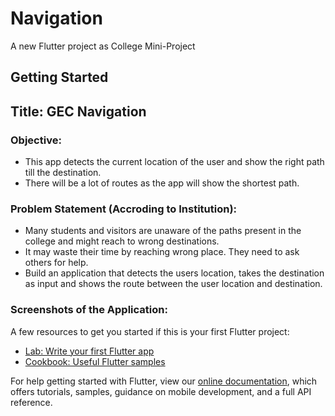 # Navigation

A new Flutter project as College Mini-Project

## Getting Started

## Title: GEC Navigation

### Objective:
  * This app detects the current location of the user and show the right path till the destination.
  * There will be a lot of routes as the app will show the shortest path.
 
### Problem Statement (Accroding to Institution):
  * Many students and visitors are unaware of the paths present in the college and might reach to wrong destinations.
  * It may waste their time by reaching wrong place. They need to ask others for help.
  * Build an application that detects the users location, takes the destination as input and shows the route between the user location and destination.

### Screenshots of the Application:


A few resources to get you started if this is your first Flutter project:

- [Lab: Write your first Flutter app](https://flutter.dev/docs/get-started/codelab)
- [Cookbook: Useful Flutter samples](https://flutter.dev/docs/cookbook)

For help getting started with Flutter, view our
[online documentation](https://flutter.dev/docs), which offers tutorials,
samples, guidance on mobile development, and a full API reference.
